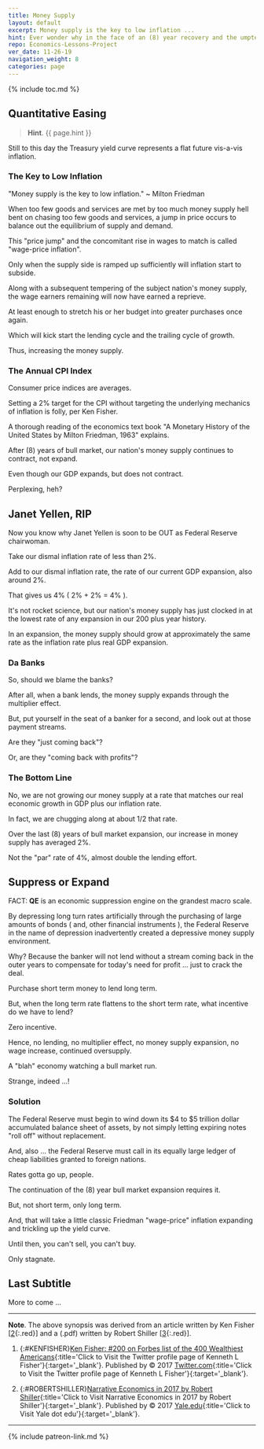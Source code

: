 ```yaml
---
title: Money Supply
layout: default
excerpt: Money supply is the key to low inflation ...
hint: Ever wonder why in the face of an (8) year recovery and the umpteen trillions of dollars of Quantitative Easings engineered by the Federal Reserve and other central banks around the world ...
repo: Economics-Lessons-Project
ver_date: 11-26-19
navigation_weight: 8
categories: page
---
```

{% include toc.md %}

## Quantitative Easing

> **Hint**. {{ page.hint }}

Still to this day the Treasury yield curve represents a flat future vis-a-vis inflation.

### The Key to Low Inflation

"Money supply is the key to low inflation." ~ Milton Friedman

When too few goods and services are met by too much money supply hell bent on chasing too few goods and services, a jump in price occurs to balance out the equilibrium of supply and demand.

This "price jump" and the concomitant rise in wages to match is called "wage-price inflation".

Only when the supply side is ramped up sufficiently will inflation start to subside.

Along with a subsequent tempering of the subject nation's money supply, the wage earners remaining will now have earned a reprieve.

At least enough to stretch his or her budget into greater purchases once again.

Which will kick start the lending cycle and the trailing cycle of growth.

Thus, increasing the money supply.

### The Annual CPI Index

Consumer price indices are averages.

Setting a 2% target for the CPI without targeting the underlying mechanics of inflation is folly, per Ken Fisher.

A thorough reading of the economics text book "A Monetary History of the United States by Milton Friedman, 1963" explains.

After (8) years of bull market, our nation's money supply continues to contract, not expand.

Even though our GDP expands, but does not contract.

Perplexing, heh?

## Janet Yellen, RIP

Now you know why Janet Yellen is soon to be OUT as Federal Reserve chairwoman.

Take our dismal inflation rate of less than 2%.

Add to our dismal inflation rate, the rate of our current GDP expansion, also around 2%.

That gives us 4% ( 2% + 2% = 4% ).

It's not rocket science, but our nation's money supply has just clocked in at the lowest rate of any expansion in our 200 plus year history.

In an expansion, the money supply should grow at approximately the same rate as the inflation rate plus real GDP expansion.

### Da Banks

So, should we blame the banks?

After all, when a bank lends, the money supply expands through the multiplier effect.

But, put yourself in the seat of a banker for a second, and look out at those payment streams.

Are they "just coming back"?

Or, are they "coming back with profits"?

### The Bottom Line

No, we are not growing our money supply at a rate that matches our real economic growth in GDP plus our inflation rate.

In fact, we are chugging along at about 1/2 that rate.

Over the last (8) years of bull market expansion, our increase in money supply has averaged 2%.

Not the "par" rate of 4%, almost double the lending effort.

## Suppress or Expand

FACT: **QE** is an economic suppression engine on the grandest macro scale.

By depressing long turn rates artificially through the purchasing of large amounts of bonds ( and, other financial instruments ), the Federal Reserve in the name of depression inadvertently created a depressive money supply environment.

Why? Because the banker will not lend without a stream coming back in the outer years to compensate for today's need for profit ... just to crack the deal.

Purchase short term money to lend long term.

But, when the long term rate flattens to the short term rate, what incentive do we have to lend?

Zero incentive.

Hence, no lending, no multiplier effect, no money supply expansion, no wage increase, continued oversupply.

A "blah" economy watching a bull market run.

Strange, indeed ...!

### Solution

The Federal Reserve must begin to wind down its $4 to $5 trillion dollar accumulated balance sheet of assets, by not simply letting expiring notes "roll off" without replacement.

And, also ... the Federal Reserve must call in its equally large ledger of cheap liabilities granted to foreign nations.

Rates gotta go up, people.

The continuation of the (8) year bull market expansion requires it.

But, not short term, only long term.

And, that will take a little classic Friedman "wage-price" inflation expanding and trickling up the yield curve.

Until then, you can't sell, you can't buy.

Only stagnate.

## Last Subtitle

More to come ...

***

**Note**. The above synopsis was derived from an article written by Ken Fisher [[2](#KENFISHER){:.red}] and a (.pdf) written by Robert Shiller [[3](#ROBERTSHILLER){:.red}].

1. {:#KENFISHER}[Ken Fisher: #200 on Forbes list of the 400 Wealthiest Americans](https://www.twitter.com/KenethLFisher){:title='Click to Visit the Twitter profile page of Kenneth L Fisher'}{:target='_blank'}. Published by © 2017 [Twitter.com](https://www.twitter.com/KenethLFisher){:title='Click to Visit the Twitter profile page of Kenneth L Fisher'}{:target='_blank'}.

1. {:#ROBERTSHILLER}[Narrative Economics in 2017 by Robert Shiller](http://cowles.yale.edu/sites/default/files/files/pub/d20/d2069.pdf){:title='Click to Visit Narrative Economics in 2017 by Robert Shiller'}{:target='_blank'}. Published by © 2017 [Yale.edu](https://cowles.yale.edu/){:title='Click to Visit Yale dot edu'}{:target='_blank'}.

***

{% include patreon-link.md %}
